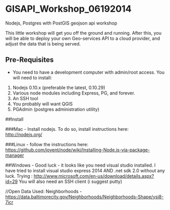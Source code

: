 GISAPI_Workshop_06192014
========================

Nodejs, Postgres with PostGIS geojson api workshop

This little workshop will get you off the ground and running.  After this, you will be able to deploy your own Geo-services API to a cloud provider, and adjust the data that is being served.

## Pre-Requisites
- You need to have a development computer with admin/root access. You will need to install:
1.  Nodejs 0.10.x (preferable the latest, 0.10.29)
2.  Various node modules including Express, PG, and forever.
3.  An SSH tool
4.  You probably will want QGIS
5.  PGAdmin (postgres administration utility)

##Install

###Mac - Install nodejs.  To do so, install instructions here: http://nodejs.org/

###Linux - follow the instructions here:  https://github.com/joyent/node/wiki/Installing-Node.js-via-package-manager

##Windows - Good luck - it looks like you need visual studio installed.  I have tried to install visual studio express 2014 AND .net sdk 2.0 without any luck.  Trying : http://www.microsoft.com/en-us/download/details.aspx?id=29  You will also need an SSH client (i suggest putty)


//Open Data Used:
Neighborhoods - https://data.baltimorecity.gov/Neighborhoods/Neighborhoods-Shape/ysi8-7icr
